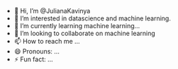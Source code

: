 - 👋 Hi, I’m @JulianaKavinya
- 👀 I’m interested in datascience and machine learning.
- 🌱 I’m currently learning machine learning...
- 💞️ I’m looking to collaborate on machine learning
- 📫 How to reach me ...
- 😄 Pronouns: ...
- ⚡ Fun fact: ...

<!---
JulianaKavinya/JulianaKavinya is a ✨ special ✨ repository because its `README.md` (this file) appears on your GitHub profile.
You can click the Preview link to take a look at your changes.
--->
